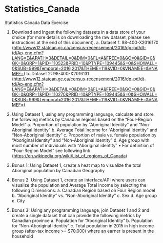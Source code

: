 # Statistics_Canada
Statistics Canada Data Exercise



1.	Download and Ingest the following datasets in a data store of your choice (for more details on downloading the raw dataset, please see instructions at the end of this document).
a.	Dataset 1: 98-400-X2016170 (http://www12.statcan.gc.ca/census-recensement/2016/dp-pd/dt-td/Ap-eng.cfm?LANG=E&APATH=3&DETAIL=0&DIM=0&FL=A&FREE=0&GC=0&GID=0&GK=0&GRP=1&PID=110523&PRID=10&PTYPE=109445&S=0&SHOWALL=0&SUB=999&Temporal=2016,2017&THEME=119&VID=0&VNAMEE=&VNAMEF=)
b.	Dataset 2: 98-400-X2016131 (http://www12.statcan.gc.ca/census-recensement/2016/dp-pd/dt-td/Ap-eng.cfm?LANG=E&APATH=3&DETAIL=0&DIM=0&FL=A&FREE=0&GC=0&GID=0&GK=0&GRP=1&PID=110270&PRID=10&PTYPE=109445&S=0&SHOWALL=0&SUB=999&Temporal=2016,2017&THEME=119&VID=0&VNAMEE=&VNAMEF=)

2.	Using Dataset 1, using any programming language, calculate and store the following metrics by Canadian regions based on the “Four-Region Model” 
a.	Proportion of population by “Aboriginal Identity” and “Non-Aboriginal Identity”
b.	Average Total Income for “Aboriginal Identity” and “Non-Aboriginal Identity”
c.	Proportion of male vs. female population by “Aboriginal Identity” and “Non-Aboriginal Identity”
d.	Age group with most number of individuals with “Aboriginal identity” 
•	For definition of “Four-Region Model” see following link (https://en.wikipedia.org/wiki/List_of_regions_of_Canada)

3.	Bonus 1: Using Dataset 1, create a heat map to visualize the total Aboriginal population by Canadian Geography

4.	Bonus 2: Using Dataset 1, create an interface/API where users can visualize the population and Average Total Income by selecting the following Dimensions:
a.	Canadian Region based on Four Region model
b.	“Aboriginal Identity” vs. “Non-Aboriginal Identity”
c.	Sex
d.	Age group
e.	City

5.	Bonus 3: Using any programming language, join Dataset 1 and 2 and create a single dataset that can provide the following metrics by Canadian province 
a.	Population for “Aboriginal Identity”
b.	Population for “Non-Aboriginal Identity”
c.	Total population in 2015 in high income group (after-tax income >= $70,000) where an earner is present in the household


